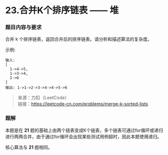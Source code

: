 # 23.合并K个排序链表 —— 堆

### 题目内容与要求

合并 k 个排序链表，返回合并后的排序链表。请分析和描述算法的复杂度。

示例:
```
输入:
[
  1->4->5,
  1->3->4,
  2->6
]
输出: 1->1->2->3->4->4->5->6
```

> 来源：力扣（LeetCode）\
链接：https://leetcode-cn.com/problems/merge-k-sorted-lists

### 题解

本题是在 **21** 题的基础上由两个链表变成K个链表，多个链表可通过for循环或递归进行两两合并，由于通过for循环会出现某些测试用例超时，因此本题使用递归。

核心算法与 **21** 题相同。
